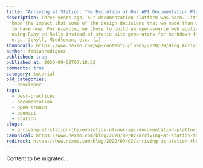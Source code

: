 ```yaml
---
title: "Arriving at Station: The Evolution of Our API Documentation Platform"
description: Three years ago, our documentation platform was born. Little did we
  know the impact that some of the design decisions that we made then were going
  to have now. For example, we chose to build an open-source web application
  using Ruby on Rails instead of static site generators for markdown files,
  e.g., Jekyll, Middleman, etc. […]
thumbnail: https://www.nexmo.com/wp-content/uploads/2020/09/Blog_Arriving-at-Station_1200x600.png
author: fabianrodiguez
published: true
published_at: 2020-09-02T07:18:22
comments: true
category: tutorial
old_categories:
  - developer
tags:
  - best-practices
  - documentation
  - open-srouce
  - openapi
  - station
slugs:
  - arriving-at-station-the-evolution-of-our-api-documentation-platform
canonical: https://www.nexmo.com/blog/2020/09/02/arriving-at-station-the-evolution-of-our-api-documentation-platform
redirect: https://www.nexmo.com/blog/2020/09/02/arriving-at-station-the-evolution-of-our-api-documentation-platform
---
```

Content to be migrated...